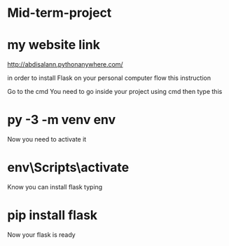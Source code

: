 # Mid-term-project 
# my website link
http://abdisalann.pythonanywhere.com/


in order to install Flask on your personal computer flow this instruction

 Go to the cmd 
 You need to go inside your project using cmd then  type this 
# py -3 -m venv env
Now you need to activate it
# env\Scripts\activate
 Know you can install flask typing 
# pip install flask
 Now your flask is ready
